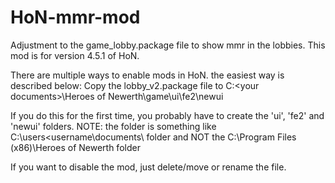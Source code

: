 # HoN-mmr-mod
Adjustment to the game_lobby.package file to show mmr in the lobbies. This mod is for version 4.5.1 of HoN.

There are multiple ways to enable mods in HoN. the easiest way is described below:
Copy the lobby_v2.package file to C:\<your documents>\Heroes of Newerth\game\ui\fe2\newui

If you do this for the first time, you probably have to create the 'ui', 'fe2' and 'newui' folders.
NOTE: the <your documents> folder is something like C:\users\<username\documents\ folder and NOT the C:\Program Files (x86)\Heroes of Newerth folder

If you want to disable the mod, just delete/move or rename the file.
